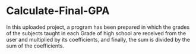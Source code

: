 # Calculate-Final-GPA
In this uploaded project, a program has been prepared in which the grades of the subjects taught in each Grade of high school are received from the user and multiplied by its coefficients, and finally, the sum is divided by the sum of the coefficients.
